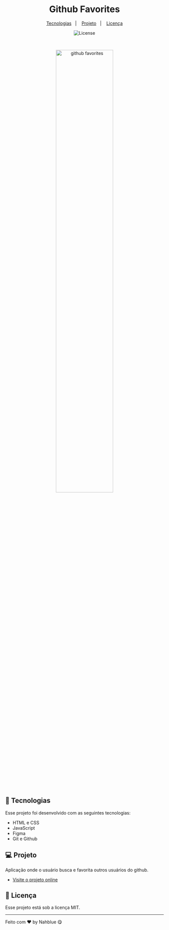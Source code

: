 <h1 align="center">Github Favorites</h1>

<p align="center">
  <a href="#-tecnologias">Tecnologias</a>&nbsp;&nbsp;&nbsp;|&nbsp;&nbsp;&nbsp;
  <a href="#-projeto">Projeto</a>&nbsp;&nbsp;&nbsp;|&nbsp;&nbsp;&nbsp;
  <a href="#memo-licença">Licença</a>
</p>

<p align="center">
  <img alt="License" src="https://img.shields.io/static/v1?label=license&message=MIT&color=49AA26&labelColor=000000">
</p>

<br>

<p align="center">
  <img alt="github favorites" src="https://i.imgur.com/JRUiSAQ.png" width="60%">
</p>

## 🚀 Tecnologias

Esse projeto foi desenvolvido com as seguintes tecnologias:

- HTML e CSS
- JavaScript
- Figma
- Git e Github


## 💻 Projeto

Aplicação onde o usuário busca e favorita outros usuários do github.

- [Visite o projeto online](https://nahblue.github.io/js-github-favorites/)

## :memo: Licença

Esse projeto está sob a licença MIT.

---

Feito com ♥ by Nahblue 😋
